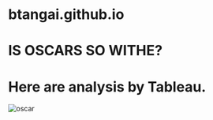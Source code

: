 # btangai.github.io

# IS OSCARS SO WITHE?
# Here are analysis by Tableau.

![oscar](https://user-images.githubusercontent.com/128039476/233834737-beadbc1e-697d-4242-908d-a93e4d445acd.png)
